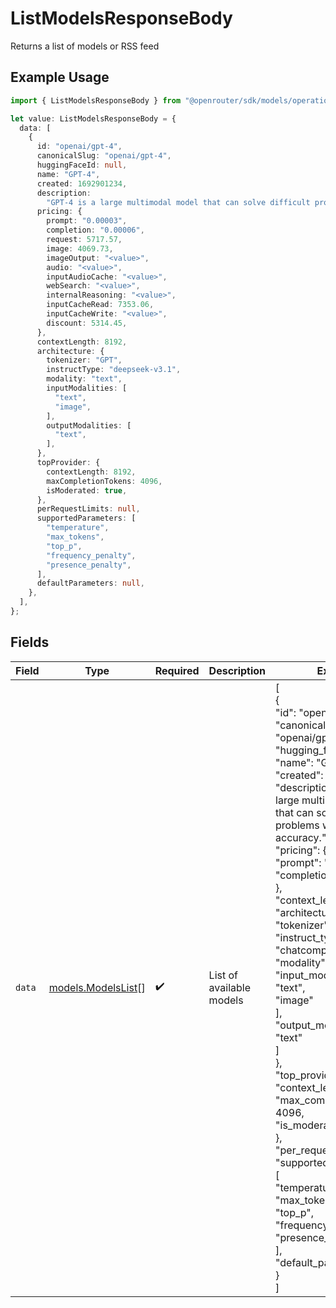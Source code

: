 # ListModelsResponseBody

Returns a list of models or RSS feed

## Example Usage

```typescript
import { ListModelsResponseBody } from "@openrouter/sdk/models/operations";

let value: ListModelsResponseBody = {
  data: [
    {
      id: "openai/gpt-4",
      canonicalSlug: "openai/gpt-4",
      huggingFaceId: null,
      name: "GPT-4",
      created: 1692901234,
      description:
        "GPT-4 is a large multimodal model that can solve difficult problems with greater accuracy.",
      pricing: {
        prompt: "0.00003",
        completion: "0.00006",
        request: 5717.57,
        image: 4069.73,
        imageOutput: "<value>",
        audio: "<value>",
        inputAudioCache: "<value>",
        webSearch: "<value>",
        internalReasoning: "<value>",
        inputCacheRead: 7353.06,
        inputCacheWrite: "<value>",
        discount: 5314.45,
      },
      contextLength: 8192,
      architecture: {
        tokenizer: "GPT",
        instructType: "deepseek-v3.1",
        modality: "text",
        inputModalities: [
          "text",
          "image",
        ],
        outputModalities: [
          "text",
        ],
      },
      topProvider: {
        contextLength: 8192,
        maxCompletionTokens: 4096,
        isModerated: true,
      },
      perRequestLimits: null,
      supportedParameters: [
        "temperature",
        "max_tokens",
        "top_p",
        "frequency_penalty",
        "presence_penalty",
      ],
      defaultParameters: null,
    },
  ],
};
```

## Fields

| Field                                                                                                                                                                                                                                                                                                                                                                                                                                                                                                                                                                                                                                                                                                                                                                          | Type                                                                                                                                                                                                                                                                                                                                                                                                                                                                                                                                                                                                                                                                                                                                                                           | Required                                                                                                                                                                                                                                                                                                                                                                                                                                                                                                                                                                                                                                                                                                                                                                       | Description                                                                                                                                                                                                                                                                                                                                                                                                                                                                                                                                                                                                                                                                                                                                                                    | Example                                                                                                                                                                                                                                                                                                                                                                                                                                                                                                                                                                                                                                                                                                                                                                        |
| ------------------------------------------------------------------------------------------------------------------------------------------------------------------------------------------------------------------------------------------------------------------------------------------------------------------------------------------------------------------------------------------------------------------------------------------------------------------------------------------------------------------------------------------------------------------------------------------------------------------------------------------------------------------------------------------------------------------------------------------------------------------------------ | ------------------------------------------------------------------------------------------------------------------------------------------------------------------------------------------------------------------------------------------------------------------------------------------------------------------------------------------------------------------------------------------------------------------------------------------------------------------------------------------------------------------------------------------------------------------------------------------------------------------------------------------------------------------------------------------------------------------------------------------------------------------------------ | ------------------------------------------------------------------------------------------------------------------------------------------------------------------------------------------------------------------------------------------------------------------------------------------------------------------------------------------------------------------------------------------------------------------------------------------------------------------------------------------------------------------------------------------------------------------------------------------------------------------------------------------------------------------------------------------------------------------------------------------------------------------------------ | ------------------------------------------------------------------------------------------------------------------------------------------------------------------------------------------------------------------------------------------------------------------------------------------------------------------------------------------------------------------------------------------------------------------------------------------------------------------------------------------------------------------------------------------------------------------------------------------------------------------------------------------------------------------------------------------------------------------------------------------------------------------------------ | ------------------------------------------------------------------------------------------------------------------------------------------------------------------------------------------------------------------------------------------------------------------------------------------------------------------------------------------------------------------------------------------------------------------------------------------------------------------------------------------------------------------------------------------------------------------------------------------------------------------------------------------------------------------------------------------------------------------------------------------------------------------------------ |
| `data`                                                                                                                                                                                                                                                                                                                                                                                                                                                                                                                                                                                                                                                                                                                                                                         | [models.ModelsList](../../models/modelslist.md)[]                                                                                                                                                                                                                                                                                                                                                                                                                                                                                                                                                                                                                                                                                                                              | :heavy_check_mark:                                                                                                                                                                                                                                                                                                                                                                                                                                                                                                                                                                                                                                                                                                                                                             | List of available models                                                                                                                                                                                                                                                                                                                                                                                                                                                                                                                                                                                                                                                                                                                                                       | [<br/>{<br/>"id": "openai/gpt-4",<br/>"canonical_slug": "openai/gpt-4",<br/>"hugging_face_id": null,<br/>"name": "GPT-4",<br/>"created": 1692901234,<br/>"description": "GPT-4 is a large multimodal model that can solve difficult problems with greater accuracy.",<br/>"pricing": {<br/>"prompt": "0.00003",<br/>"completion": "0.00006"<br/>},<br/>"context_length": 8192,<br/>"architecture": {<br/>"tokenizer": "GPT",<br/>"instruct_type": "chatcompletion",<br/>"modality": "text",<br/>"input_modalities": [<br/>"text",<br/>"image"<br/>],<br/>"output_modalities": [<br/>"text"<br/>]<br/>},<br/>"top_provider": {<br/>"context_length": 8192,<br/>"max_completion_tokens": 4096,<br/>"is_moderated": true<br/>},<br/>"per_request_limits": null,<br/>"supported_parameters": [<br/>"temperature",<br/>"max_tokens",<br/>"top_p",<br/>"frequency_penalty",<br/>"presence_penalty"<br/>],<br/>"default_parameters": null<br/>}<br/>] |